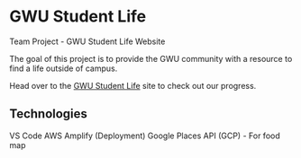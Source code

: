 # GWU Student Life

Team Project - GWU Student Life Website

The goal of this project is to provide the GWU community with a resource to find a life outside of campus.

Head over to the <a href="https://gwustudentlife.com" title="GWU Student Life Website">GWU Student Life</a> site to check out our progress.

## Technologies
VS Code
AWS Amplify (Deployment)
Google Places API (GCP) - For food map
